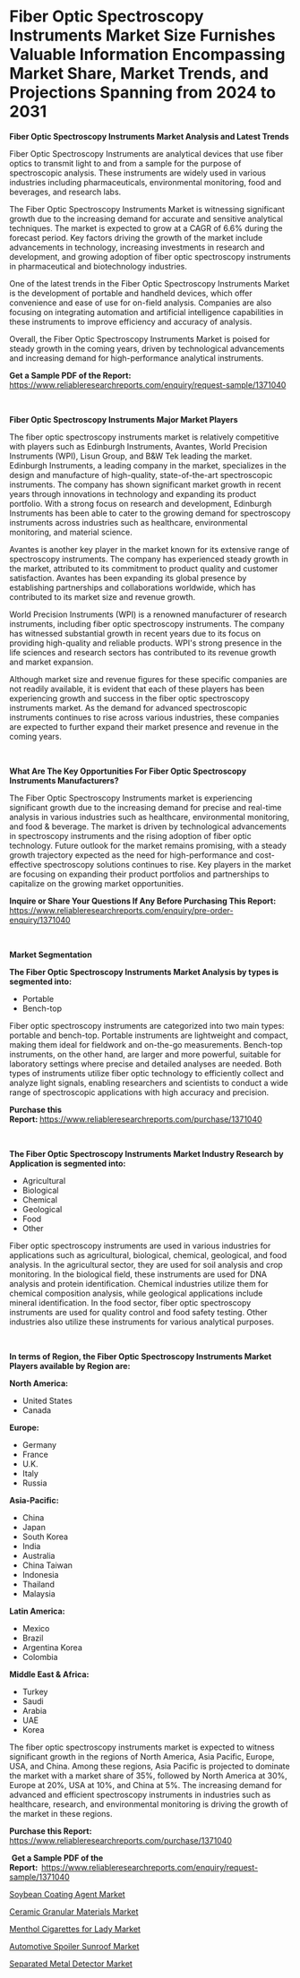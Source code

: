 <p><h1>Fiber Optic Spectroscopy Instruments Market Size Furnishes Valuable Information Encompassing Market Share, Market Trends, and Projections Spanning from 2024 to 2031</h1></p><p><strong>Fiber Optic Spectroscopy Instruments Market Analysis and Latest Trends</strong></p>
<p><p>Fiber Optic Spectroscopy Instruments are analytical devices that use fiber optics to transmit light to and from a sample for the purpose of spectroscopic analysis. These instruments are widely used in various industries including pharmaceuticals, environmental monitoring, food and beverages, and research labs.</p><p>The Fiber Optic Spectroscopy Instruments Market is witnessing significant growth due to the increasing demand for accurate and sensitive analytical techniques. The market is expected to grow at a CAGR of 6.6% during the forecast period. Key factors driving the growth of the market include advancements in technology, increasing investments in research and development, and growing adoption of fiber optic spectroscopy instruments in pharmaceutical and biotechnology industries.</p><p>One of the latest trends in the Fiber Optic Spectroscopy Instruments Market is the development of portable and handheld devices, which offer convenience and ease of use for on-field analysis. Companies are also focusing on integrating automation and artificial intelligence capabilities in these instruments to improve efficiency and accuracy of analysis.</p><p>Overall, the Fiber Optic Spectroscopy Instruments Market is poised for steady growth in the coming years, driven by technological advancements and increasing demand for high-performance analytical instruments.</p></p>
<p><strong>Get a Sample PDF of the Report:&nbsp;</strong> <a href="https://www.reliableresearchreports.com/enquiry/request-sample/1371040">https://www.reliableresearchreports.com/enquiry/request-sample/1371040</a></p>
<p>&nbsp;</p>
<p><strong>Fiber Optic Spectroscopy Instruments Major Market Players</strong></p>
<p><p>The fiber optic spectroscopy instruments market is relatively competitive with players such as Edinburgh Instruments, Avantes, World Precision Instruments (WPI), Lisun Group, and B&W Tek leading the market. Edinburgh Instruments, a leading company in the market, specializes in the design and manufacture of high-quality, state-of-the-art spectroscopic instruments. The company has shown significant market growth in recent years through innovations in technology and expanding its product portfolio. With a strong focus on research and development, Edinburgh Instruments has been able to cater to the growing demand for spectroscopy instruments across industries such as healthcare, environmental monitoring, and material science.</p><p>Avantes is another key player in the market known for its extensive range of spectroscopy instruments. The company has experienced steady growth in the market, attributed to its commitment to product quality and customer satisfaction. Avantes has been expanding its global presence by establishing partnerships and collaborations worldwide, which has contributed to its market size and revenue growth.</p><p>World Precision Instruments (WPI) is a renowned manufacturer of research instruments, including fiber optic spectroscopy instruments. The company has witnessed substantial growth in recent years due to its focus on providing high-quality and reliable products. WPI's strong presence in the life sciences and research sectors has contributed to its revenue growth and market expansion.</p><p>Although market size and revenue figures for these specific companies are not readily available, it is evident that each of these players has been experiencing growth and success in the fiber optic spectroscopy instruments market. As the demand for advanced spectroscopic instruments continues to rise across various industries, these companies are expected to further expand their market presence and revenue in the coming years.</p></p>
<p>&nbsp;</p>
<p><strong>What Are The Key Opportunities For Fiber Optic Spectroscopy Instruments Manufacturers?</strong></p>
<p><p>The Fiber Optic Spectroscopy Instruments market is experiencing significant growth due to the increasing demand for precise and real-time analysis in various industries such as healthcare, environmental monitoring, and food & beverage. The market is driven by technological advancements in spectroscopy instruments and the rising adoption of fiber optic technology. Future outlook for the market remains promising, with a steady growth trajectory expected as the need for high-performance and cost-effective spectroscopy solutions continues to rise. Key players in the market are focusing on expanding their product portfolios and partnerships to capitalize on the growing market opportunities.</p></p>
<p><strong>Inquire or Share Your Questions If Any Before Purchasing This Report:</strong> <a href="https://www.reliableresearchreports.com/enquiry/pre-order-enquiry/1371040">https://www.reliableresearchreports.com/enquiry/pre-order-enquiry/1371040</a></p>
<p>&nbsp;</p>
<p><strong>Market Segmentation</strong></p>
<p><strong>The Fiber Optic Spectroscopy Instruments Market Analysis by types is segmented into:</strong></p>
<p><ul><li>Portable</li><li>Bench-top</li></ul></p>
<p><p>Fiber optic spectroscopy instruments are categorized into two main types: portable and bench-top. Portable instruments are lightweight and compact, making them ideal for fieldwork and on-the-go measurements. Bench-top instruments, on the other hand, are larger and more powerful, suitable for laboratory settings where precise and detailed analyses are needed. Both types of instruments utilize fiber optic technology to efficiently collect and analyze light signals, enabling researchers and scientists to conduct a wide range of spectroscopic applications with high accuracy and precision.</p></p>
<p><strong>Purchase this Report:&nbsp;</strong><a href="https://www.reliableresearchreports.com/purchase/1371040">https://www.reliableresearchreports.com/purchase/1371040</a></p>
<p>&nbsp;</p>
<p><strong>The Fiber Optic Spectroscopy Instruments Market Industry Research by Application is segmented into:</strong></p>
<p><ul><li>Agricultural</li><li>Biological</li><li>Chemical</li><li>Geological</li><li>Food</li><li>Other</li></ul></p>
<p><p>Fiber optic spectroscopy instruments are used in various industries for applications such as agricultural, biological, chemical, geological, and food analysis. In the agricultural sector, they are used for soil analysis and crop monitoring. In the biological field, these instruments are used for DNA analysis and protein identification. Chemical industries utilize them for chemical composition analysis, while geological applications include mineral identification. In the food sector, fiber optic spectroscopy instruments are used for quality control and food safety testing. Other industries also utilize these instruments for various analytical purposes.</p></p>
<p>&nbsp;</p>
<p><strong>In terms of Region, the Fiber Optic Spectroscopy Instruments Market Players available by Region are:</strong></p>
<p>
    <p> <strong> North America: </strong>
        <ul>
            <li>United States</li>
            <li>Canada</li>
        </ul>
        </p> 
    <p> <strong> Europe: </strong>
        <ul>
            <li>Germany</li>
            <li>France</li>
            <li>U.K.</li>
            <li>Italy</li>
            <li>Russia</li>
        </ul>
        </p> 
    <p> <strong> Asia-Pacific: </strong>
        <ul>
            <li>China</li>
            <li>Japan</li>
            <li>South Korea</li>
            <li>India</li>
            <li>Australia</li>
            <li>China Taiwan</li>
            <li>Indonesia</li>
            <li>Thailand</li>
            <li>Malaysia</li>
        </ul>
        </p> 
    <p> <strong> Latin America: </strong>
        <ul>
            <li>Mexico</li>
            <li>Brazil</li>
            <li>Argentina Korea</li>
            <li>Colombia</li>
        </ul>
        </p> 
    <p> <strong> Middle East & Africa: </strong>
        <ul>
            <li>Turkey</li>
            <li>Saudi</li>
            <li>Arabia</li>
            <li>UAE</li>
            <li>Korea</li>
        </ul>
    </p>
    </p>
<p><p>The fiber optic spectroscopy instruments market is expected to witness significant growth in the regions of North America, Asia Pacific, Europe, USA, and China. Among these regions, Asia Pacific is projected to dominate the market with a market share of 35%, followed by North America at 30%, Europe at 20%, USA at 10%, and China at 5%. The increasing demand for advanced and efficient spectroscopy instruments in industries such as healthcare, research, and environmental monitoring is driving the growth of the market in these regions.</p></p>
<p><strong>Purchase this Report: </strong><a href="https://www.reliableresearchreports.com/purchase/1371040">https://www.reliableresearchreports.com/purchase/1371040</a></p>
<p>&nbsp;<strong>Get a Sample PDF of the Report:&nbsp;&nbsp;</strong><a href="https://www.reliableresearchreports.com/enquiry/request-sample/1371040">https://www.reliableresearchreports.com/enquiry/request-sample/1371040</a></p>
<p><strong></strong></p>
<p><p><a href="https://issuu.com/reportprime-2/docs/soybean-coating-agent-market-size-2030.pptx">Soybean Coating Agent Market</a></p><p><a href="https://github.com/fiixsa/Market-Research-Report-List-1/blob/main/ceramic-granular-materials-market.md">Ceramic Granular Materials Market</a></p><p><a href="https://github.com/Airanohannonzb68e5pb53oc1/Market-Research-Report-List-1/blob/main/menthol-cigarettes-for-lady-market.md">Menthol Cigarettes for Lady Market</a></p><p><a href="https://issuu.com/reportprime-2/docs/automotive-spoiler-sunroof-market-size-2030.pptx">Automotive Spoiler Sunroof Market</a></p><p><a href="https://github.com/ChiragRP21/Market-Research-Report-List-3/blob/main/separated-metal-detector-market.md">Separated Metal Detector Market</a></p></p>